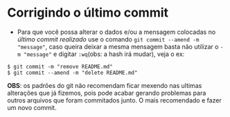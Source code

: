 # Corrigindo o último commit

* Para que você possa alterar o dados e/ou a mensagem colocadas no _último commit realizado_ use o comando `git commit --amend -m "message"`, caso queira deixar a mesma mensagem basta não utilizar o `-m "message"` e digitar `:wq`(obs: a hash irá mudar), veja o ex:
```
$ git commit -m "remove README.md"
$ git commit --amend -m "delete README.md"
```

**OBS**: os padrões do git não recomendam ficar mexendo nas ultimas alterações que já fizemos, pois pode acabar gerando problemas para outros arquivos que foram commitados junto. O mais recomendado e fazer um novo commit.